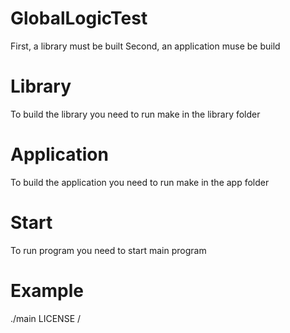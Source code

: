 # GlobalLogicTest
First, a library must be built
Second, an application muse be build

# Library
To build the library you need to run make in the library folder

# Application
To build the application you need to run make in the app folder

# Start
To run program you need to start main program

# Example
./main LICENSE /
